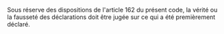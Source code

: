 Sous réserve des dispositions de l'article 162 du
présent code, la vérité ou la fausseté des déclarations doit être jugée
sur ce qui a été premièrement déclaré.